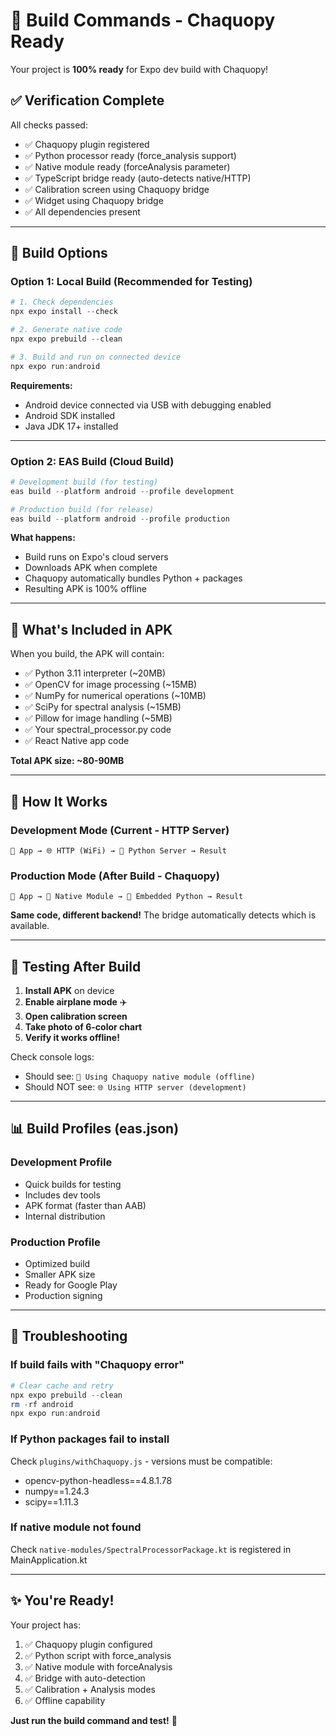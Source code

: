# 🚀 Build Commands - Chaquopy Ready

Your project is **100% ready** for Expo dev build with Chaquopy!

## ✅ Verification Complete

All checks passed:
- ✅ Chaquopy plugin registered
- ✅ Python processor ready (force_analysis support)
- ✅ Native module ready (forceAnalysis parameter)
- ✅ TypeScript bridge ready (auto-detects native/HTTP)
- ✅ Calibration screen using Chaquopy bridge
- ✅ Widget using Chaquopy bridge
- ✅ All dependencies present

---

## 🔨 Build Options

### Option 1: Local Build (Recommended for Testing)

```powershell
# 1. Check dependencies
npx expo install --check

# 2. Generate native code
npx expo prebuild --clean

# 3. Build and run on connected device
npx expo run:android
```

**Requirements:**
- Android device connected via USB with debugging enabled
- Android SDK installed
- Java JDK 17+ installed

---

### Option 2: EAS Build (Cloud Build)

```powershell
# Development build (for testing)
eas build --platform android --profile development

# Production build (for release)
eas build --platform android --profile production
```

**What happens:**
- Build runs on Expo's cloud servers
- Downloads APK when complete
- Chaquopy automatically bundles Python + packages
- Resulting APK is 100% offline

---

## 📱 What's Included in APK

When you build, the APK will contain:
- ✅ Python 3.11 interpreter (~20MB)
- ✅ OpenCV for image processing (~15MB)
- ✅ NumPy for numerical operations (~10MB)
- ✅ SciPy for spectral analysis (~15MB)
- ✅ Pillow for image handling (~5MB)
- ✅ Your spectral_processor.py code
- ✅ React Native app code

**Total APK size: ~80-90MB**

---

## 🔄 How It Works

### Development Mode (Current - HTTP Server)
```
📱 App → 🌐 HTTP (WiFi) → 🐍 Python Server → Result
```

### Production Mode (After Build - Chaquopy)
```
📱 App → 🔧 Native Module → 🐍 Embedded Python → Result
```

**Same code, different backend!** The bridge automatically detects which is available.

---

## 🎯 Testing After Build

1. **Install APK** on device
2. **Enable airplane mode** ✈️
3. **Open calibration screen**
4. **Take photo of 6-color chart**
5. **Verify it works offline!**

Check console logs:
- Should see: `🔧 Using Chaquopy native module (offline)`
- Should NOT see: `🌐 Using HTTP server (development)`

---

## 📊 Build Profiles (eas.json)

### Development Profile
- Quick builds for testing
- Includes dev tools
- APK format (faster than AAB)
- Internal distribution

### Production Profile
- Optimized build
- Smaller APK size
- Ready for Google Play
- Production signing

---

## 🐛 Troubleshooting

### If build fails with "Chaquopy error"
```powershell
# Clear cache and retry
npx expo prebuild --clean
rm -rf android
npx expo run:android
```

### If Python packages fail to install
Check `plugins/withChaquopy.js` - versions must be compatible:
- opencv-python-headless==4.8.1.78
- numpy==1.24.3
- scipy==1.11.3

### If native module not found
Check `native-modules/SpectralProcessorPackage.kt` is registered in MainApplication.kt

---

## ✨ You're Ready!

Your project has:
1. ✅ Chaquopy plugin configured
2. ✅ Python script with force_analysis
3. ✅ Native module with forceAnalysis
4. ✅ Bridge with auto-detection
5. ✅ Calibration + Analysis modes
6. ✅ Offline capability

**Just run the build command and test!** 🚀
